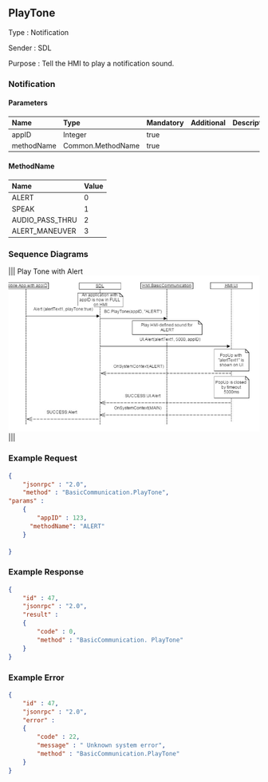 ## PlayTone

Type
: Notification

Sender
: SDL

Purpose
: Tell the HMI to play a notification sound.

### Notification

#### Parameters

|Name|Type|Mandatory|Additional|Description|
|:---|:---|:--------|:---------|:----------|
|appID|Integer|true|||
|methodName|Common.MethodName|true|||

#### MethodName

|Name|Value|
|:---|:----|
|ALERT|0|
|SPEAK|1|
|AUDIO_PASS_THRU|2|
|ALERT_MANEUVER|3|

### Sequence Diagrams
|||
Play Tone with Alert
![PlayTone](./assets/PlayTone.png)
|||

### Example Request

```json
{
	"jsonrpc" : "2.0",
	"method" : "BasicCommunication.PlayTone",
"params" :
	{
		"appID" : 123,
      "methodName": "ALERT"
	}

}
```
### Example Response

```json
{
	"id" : 47,
	"jsonrpc" : "2.0",
	"result" :
	{
		"code" : 0,
		"method" : "BasicCommunication. PlayTone"
	}
}
```

### Example Error

```json
{
	"id" : 47,
	"jsonrpc" : "2.0",
	"error" :
	{
		"code" : 22,
		"message" : " Unknown system error",
		"method" : "BasicCommunication.PlayTone"
	}
}
```

